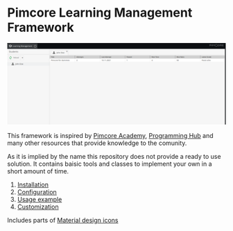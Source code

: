 # Pimcore Learning Management Framework

![Backend UI](doc/img/backend_ui.png)

This framework is inspired by [Pimcore Academy](https://pimcore.com/de/developer/academy), [Programming Hub](https://programminghub.io/) and many other resources that provide knowledge to the comunity.

As it is implied by the name this repository does not provide a ready to use solution. It contains baisic tools and classes to implement your own in a short amount of time.

1. [Installation](doc/01_Installation.md)
2. [Configuration](doc/02_Configuration.md)
3. [Usage example](doc/03_Usage_Example.md)
4. [Customization](doc/04_Customization.md)

Includes parts of [Material design icons](https://github.com/google/material-design-icons/blob/master/LICENSE)